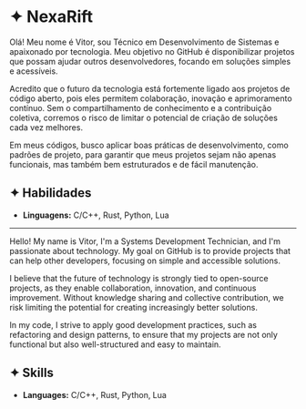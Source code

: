 # ✦ NexaRift
Olá! Meu nome é Vitor, sou Técnico em Desenvolvimento de Sistemas e apaixonado por tecnologia. Meu objetivo no GitHub é disponibilizar projetos que possam ajudar outros desenvolvedores, focando em soluções simples e acessíveis.

Acredito que o futuro da tecnologia está fortemente ligado aos projetos de código aberto, pois eles permitem colaboração, inovação e aprimoramento contínuo. Sem o compartilhamento de conhecimento e a contribuição coletiva, corremos o risco de limitar o potencial de criação de soluções cada vez melhores.

Em meus códigos, busco aplicar boas práticas de desenvolvimento, como padrões de projeto, para garantir que meus projetos sejam não apenas funcionais, mas também bem estruturados e de fácil manutenção.

## ✦ Habilidades
- **Linguagens:** C/C++, Rust, Python, Lua

---

Hello! My name is Vitor, I'm a Systems Development Technician, and I'm passionate about technology. My goal on GitHub is to provide projects that can help other developers, focusing on simple and accessible solutions.

I believe that the future of technology is strongly tied to open-source projects, as they enable collaboration, innovation, and continuous improvement. Without knowledge sharing and collective contribution, we risk limiting the potential for creating increasingly better solutions.

In my code, I strive to apply good development practices, such as refactoring and design patterns, to ensure that my projects are not only functional but also well-structured and easy to maintain.

## ✦ Skills
- **Languages:** C/C++, Rust, Python, Lua

